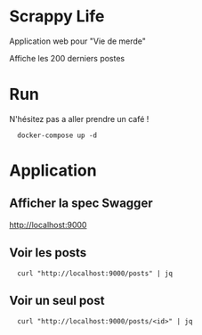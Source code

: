 # Scrappy Life

Application web pour "Vie de merde"

Affiche les 200 derniers postes

# Run

N'hésitez pas a aller prendre un café !

      docker-compose up -d

# Application

## Afficher la spec Swagger

  [http://localhost:9000](http://localhost:9000)

## Voir les posts

      curl "http://localhost:9000/posts" | jq
      
## Voir un seul post
      
      curl "http://localhost:9000/posts/<id>" | jq

